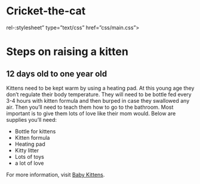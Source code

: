 # Cricket-the-cat<!doctype html>
<html>
  <head>
    <title>Raising a kitten from 12 days old</title>
    <link> rel-:stylesheet” type=”text/css” href=”css/main.css”>
  </head>
  <body>
    <h1>Steps on raising a kitten</h1>
    <h2>12 days old to one year old</h2>
      <p>Kittens need to be kept warm by using a heating pad. At this young age they don’t regulate their body temperature. They will need to be bottle fed every 3-4 hours with kitten formula and then burped in case they swallowed any air. Then you’ll need to teach them how to go to the bathroom. Most important is to give them lots of love like their mom would. Below are supplies you’ll need:</p>
       <ul>
         <li>Bottle for kittens</li>
         <li>Kitten formula</li>
         <li>Heating pad</li>
         <li>Kitty litter</li>
         <li>Lots of toys</li>
         <li>a lot of love</li>
       </ul>
      <p>For more information, visit <a href="http://caringforkittens.com">Baby Kittens</a>.</p>
   </body>
 </html>
